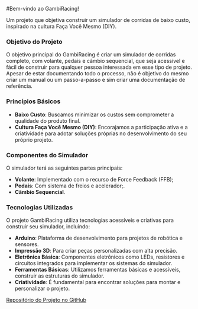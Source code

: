 #Bem-vindo ao GambiRacing!

Um projeto que objetiva construir um simulador de corridas de baixo custo, inspirado na cultura Faça Você Mesmo (DIY).

### Objetivo do Projeto
O objetivo principal do GambiRacing é criar um simulador de corridas completo, com volante, pedais e câmbio sequencial, que seja acessível e fácil de construir para qualquer pessoa interessada em esse tipo de projeto.
Apesar de estar documentando todo o processo, não é objetivo do mesmo criar um manual ou um passo-a-passo e sim criar uma documentação de referência.

### Princípios Básicos

- **Baixo Custo**: Buscamos minimizar os custos sem comprometer a qualidade do produto final.
- **Cultura Faça Você Mesmo (DIY)**: Encorajamos a participação ativa e a criatividade para adotar soluções próprias no desenvolvimento do seu próprio projeto.

### Componentes do Simulador
O simulador terá as seguintes partes principais:

- **Volante**: Implementado com o recurso de Force Feedback (FFB);
- **Pedais**: Com sistema de freios e acelerador;.
- **Câmbio Sequencial**.

### Tecnologias Utilizadas
O projeto GambiRacing utiliza tecnologias acessíveis e criativas para construir seu simulador, incluindo:

- **Arduino**: Plataforma de desenvolvimento para projetos de robótica e sensores.
- **Impressão 3D**: Para criar peças personalizadas com alta precisão.
- **Eletrônica Básica**: Componentes eletrônicos como LEDs, resistores e circuitos integrados para implementar os sistemas do simulador.
- **Ferramentas Básicas**: Utilizamos ferramentas básicas e acessíveis, construir as estruturas do simulador.
- **Criatividade**: É fundamental para encontrar soluções para montar e personalizar o projeto.


[Repositório do Projeto no GitHub](https://github.com/GambiRacing)
